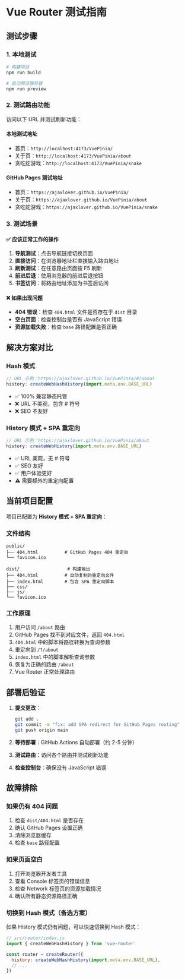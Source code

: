 # Vue Router 测试指南

## 测试步骤

### 1. 本地测试
```bash
# 构建项目
npm run build

# 启动预览服务器
npm run preview
```

### 2. 测试路由功能
访问以下 URL 并测试刷新功能：

#### 本地测试地址
- 首页：`http://localhost:4173/VuePinia/`
- 关于页：`http://localhost:4173/VuePinia/about`
- 贪吃蛇游戏：`http://localhost:4173/VuePinia/snake`

#### GitHub Pages 测试地址
- 首页：`https://ajaxlover.github.io/VuePinia/`
- 关于页：`https://ajaxlover.github.io/VuePinia/about`
- 贪吃蛇游戏：`https://ajaxlover.github.io/VuePinia/snake`

### 3. 测试场景

#### ✅ 应该正常工作的操作
1. **导航测试**：点击导航链接切换页面
2. **直接访问**：在浏览器地址栏直接输入路由地址
3. **刷新测试**：在任意路由页面按 F5 刷新
4. **前进后退**：使用浏览器的前进后退按钮
5. **书签访问**：将路由地址添加为书签后访问

#### ❌ 如果出现问题
- **404 错误**：检查 `404.html` 文件是否存在于 `dist` 目录
- **空白页面**：检查控制台是否有 JavaScript 错误
- **资源加载失败**：检查 `base` 路径配置是否正确

## 解决方案对比

### Hash 模式
```javascript
// URL 示例：https://ajaxlover.github.io/VuePinia/#/about
history: createWebHashHistory(import.meta.env.BASE_URL)
```
- ✅ 100% 兼容静态托管
- ❌ URL 不美观，包含 # 符号
- ❌ SEO 不友好

### History 模式 + SPA 重定向
```javascript
// URL 示例：https://ajaxlover.github.io/VuePinia/about
history: createWebHistory(import.meta.env.BASE_URL)
```
- ✅ URL 美观，无 # 符号
- ✅ SEO 友好
- ✅ 用户体验更好
- ⚠️ 需要额外的重定向配置

## 当前项目配置

项目已配置为 **History 模式 + SPA 重定向**：

### 文件结构
```
public/
├── 404.html          # GitHub Pages 404 重定向
└── favicon.ico

dist/                  # 构建输出
├── 404.html          # 自动复制的重定向文件
├── index.html        # 包含 SPA 重定向脚本
├── css/
├── js/
└── favicon.ico
```

### 工作原理
1. 用户访问 `/about` 路由
2. GitHub Pages 找不到对应文件，返回 `404.html`
3. `404.html` 中的脚本将路径转换为查询参数
4. 重定向到 `/?/about`
5. `index.html` 中的脚本解析查询参数
6. 恢复为正确的路由 `/about`
7. Vue Router 正常处理路由

## 部署后验证

1. **提交更改**：
   ```bash
   git add .
   git commit -m "fix: add SPA redirect for GitHub Pages routing"
   git push origin main
   ```

2. **等待部署**：GitHub Actions 自动部署（约 2-5 分钟）

3. **测试路由**：访问各个路由并测试刷新功能

4. **检查控制台**：确保没有 JavaScript 错误

## 故障排除

### 如果仍有 404 问题
1. 检查 `dist/404.html` 是否存在
2. 确认 GitHub Pages 设置正确
3. 清除浏览器缓存
4. 检查 `base` 路径配置

### 如果页面空白
1. 打开浏览器开发者工具
2. 查看 Console 标签页的错误信息
3. 检查 Network 标签页的资源加载情况
4. 确认所有静态资源路径正确

### 切换到 Hash 模式（备选方案）
如果 History 模式仍有问题，可以快速切换到 Hash 模式：

```javascript
// src/router/index.js
import { createWebHashHistory } from 'vue-router'

const router = createRouter({
  history: createWebHashHistory(import.meta.env.BASE_URL),
  // ...
})
```